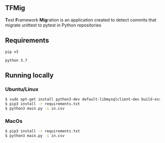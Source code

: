 ## TFMig

**T**est **F**ramework **Mig**ration is an application created to detect commits that migrate unittest to pytest in Python repositories


## Requirements

`pip v3`

`python 3.7`

## Running locally
### Ubuntu/Linux
```sh
$ sudo apt-get install python3-dev default-libmysqlclient-dev build-essential
$ pip3 install -r requirements.txt
$ python3 main.py -i in.csv
```

### MacOs
```sh
$ pip3 install -r requirements.txt
$ python3 main.py -i in.csv
```
